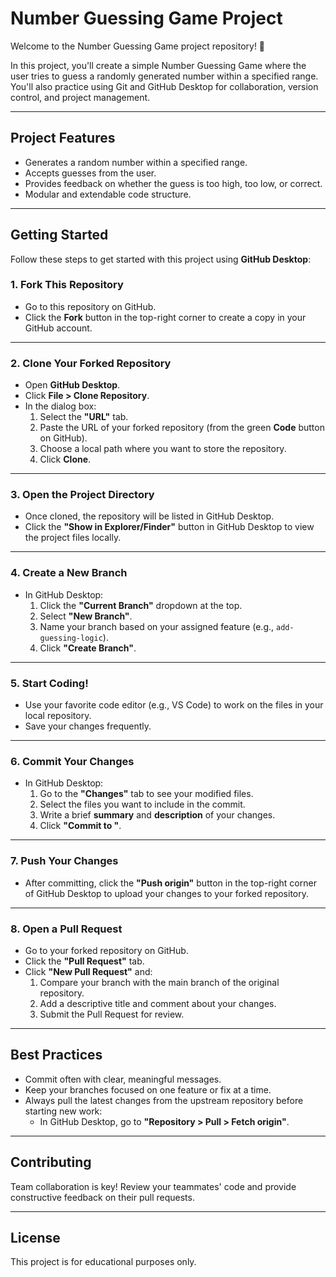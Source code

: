 # **Number Guessing Game Project**

Welcome to the Number Guessing Game project repository! 🎲

In this project, you'll create a simple Number Guessing Game where the user tries to guess a randomly generated number within a specified range. You'll also practice using Git and GitHub Desktop for collaboration, version control, and project management.

---

## **Project Features**
- Generates a random number within a specified range.
- Accepts guesses from the user.
- Provides feedback on whether the guess is too high, too low, or correct.
- Modular and extendable code structure.

---

## **Getting Started**

Follow these steps to get started with this project using **GitHub Desktop**:

### **1. Fork This Repository**
- Go to this repository on GitHub.
- Click the **Fork** button in the top-right corner to create a copy in your GitHub account.

---

### **2. Clone Your Forked Repository**
- Open **GitHub Desktop**.
- Click **File > Clone Repository**.
- In the dialog box:
  1. Select the **"URL"** tab.
  2. Paste the URL of your forked repository (from the green **Code** button on GitHub).
  3. Choose a local path where you want to store the repository.
  4. Click **Clone**.

---

### **3. Open the Project Directory**
- Once cloned, the repository will be listed in GitHub Desktop.
- Click the **"Show in Explorer/Finder"** button in GitHub Desktop to view the project files locally.

---

### **4. Create a New Branch**
- In GitHub Desktop:
  1. Click the **"Current Branch"** dropdown at the top.
  2. Select **"New Branch"**.
  3. Name your branch based on your assigned feature (e.g., `add-guessing-logic`).
  4. Click **"Create Branch"**.

---

### **5. Start Coding!**
- Use your favorite code editor (e.g., VS Code) to work on the files in your local repository.
- Save your changes frequently.

---

### **6. Commit Your Changes**
- In GitHub Desktop:
  1. Go to the **"Changes"** tab to see your modified files.
  2. Select the files you want to include in the commit.
  3. Write a brief **summary** and **description** of your changes.
  4. Click **"Commit to <branch-name>"**.

---

### **7. Push Your Changes**
- After committing, click the **"Push origin"** button in the top-right corner of GitHub Desktop to upload your changes to your forked repository.

---

### **8. Open a Pull Request**
- Go to your forked repository on GitHub.
- Click the **"Pull Request"** tab.
- Click **"New Pull Request"** and:
  1. Compare your branch with the main branch of the original repository.
  2. Add a descriptive title and comment about your changes.
  3. Submit the Pull Request for review.

---

## **Best Practices**
- Commit often with clear, meaningful messages.
- Keep your branches focused on one feature or fix at a time.
- Always pull the latest changes from the upstream repository before starting new work:
  - In GitHub Desktop, go to **"Repository > Pull > Fetch origin"**.

---

## **Contributing**
Team collaboration is key! Review your teammates' code and provide constructive feedback on their pull requests.

---

## **License**
This project is for educational purposes only.
